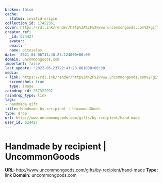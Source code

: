 ```yaml
---
broken: false
cache:
  status: invalid-origin
collection_id: 17452361
cover: https://rdl.ink/render/http%3A%2F%2Fwww.uncommongoods.com%2Fgifts%2Fby-recipient%2Fhand-made
creator_ref:
  _id: 624427
  avatar: ''
  email: ''
  name: pitosalas
date: '2021-04-06T13:40:23.124000+00:00'
domain: uncommongoods.com
important: false
last_update: '2022-06-23T22:43:23.861000+00:00'
media:
- link: https://rdl.ink/render/http%3A%2F%2Fwww.uncommongoods.com%2Fgifts%2Fby-recipient%2Fhand-made
  screenshot: true
  type: image
raindrop_id: 257322992
raindrop_type: link
tags:
- handmade gift
title: Handmade by recipient | UncommonGoods
type: drop
url: http://www.uncommongoods.com/gifts/by-recipient/hand-made
user_id: 624427
---
```


# Handmade by recipient | UncommonGoods

**URL:** http://www.uncommongoods.com/gifts/by-recipient/hand-made
**Type:** link
**Domain:** uncommongoods.com
